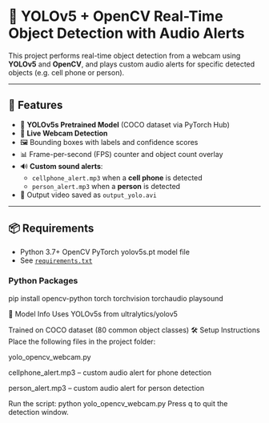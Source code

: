 # 🎯 YOLOv5 + OpenCV Real-Time Object Detection with Audio Alerts

This project performs real-time object detection from a webcam using **YOLOv5** and **OpenCV**, and plays custom audio alerts for specific detected objects (e.g. cell phone or person).

---

## 🚀 Features

- 🧠 **YOLOv5s Pretrained Model** (COCO dataset via PyTorch Hub)
- 🎥 **Live Webcam Detection**
- 🖼️ Bounding boxes with labels and confidence scores
- 📊 Frame-per-second (FPS) counter and object count overlay
- 🔊 **Custom sound alerts**:
  - `cellphone_alert.mp3` when a **cell phone** is detected
  - `person_alert.mp3` when a **person** is detected
- 💾 Output video saved as `output_yolo.avi`

---

## 📦 Requirements
- Python 3.7+
  OpenCV
  PyTorch
  yolov5s.pt model file
 - See [`requirements.txt`](./requirements.txt)

### Python Packages

pip install opencv-python torch torchvision torchaudio playsound

🧠 Model Info
Uses YOLOv5s from ultralytics/yolov5

Trained on COCO dataset (80 common object classes)
🛠️ Setup Instructions
Place the following files in the project folder:

yolo_opencv_webcam.py

cellphone_alert.mp3 – custom audio alert for phone detection

person_alert.mp3 – custom audio alert for person detection

Run the script:
python yolo_opencv_webcam.py
Press q to quit the detection window.

